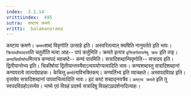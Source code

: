 ```yaml
---
index:  3.1.14
vrittiindex:  495
sutra:  कष्टाय क्रमणे
vritti:  balamanorama 
---
```


कष्टाय क्रमणे। `क्रमण`शब्दं विवृणोति उत्साहे इति। अस्वरितत्वात् क्यषिति नानुवर्तते इति भावः। `क्रियार्थोपपदस्ये`ति चतुर्तीति मत्वा आह-- पापं कर्तुमिति। क्रमते इत्यत्र `वृत्तिसर्गतायनेषु क्रमः` इति तङ्। `कण्वचिकीर्षाया`मित्यत्र कण्वपदं व्याचष्टे-- कण्वं पापमिति। सत्रादिशब्दान्विवृणोति-- सत्रादय इति। द्वितीयान्तेभ्य इति। चिकीर्षायां द्वितीयान्तस्यैवाऽन्वययोग्यत्वादिति भावः। कण्वशब्दस्तु सत्रादिशब्दानां कण्वपरत्वे तात्पर्यग्राहकः। केचित्तु `कण्वे`त्यविभक्तिकम्। कण्वर्तिभ्य इति व्याचक्षते। अस्वपदविग्रह इति। वृत्तावेव सत्रादिशब्दानां पापवाचित्वादिति भावः। इदं कष्टं शब्दाद्नयत्रैव। `कष्टाय क्रमते` इति तु स्वपदविग्रहोऽस्त्येव। भाष्ये एवं विग्रहं प्रदर्श्य सत्रादिषु विग्रहाऽप्रदर्शनादित्याहः।

